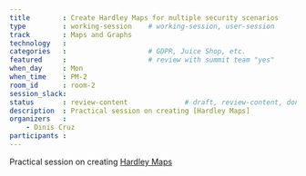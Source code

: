 ```yaml
---
title        : Create Hardley Maps for multiple security scenarios
type         : working-session    # working-session, user-session
track        : Maps and Graphs
technology   :
categories   :                    # GDPR, Juice Shop, etc.
featured     :                    # review with summit team "yes"
when_day     : Mon
when_time    : PM-2
room_id      : room-2
session_slack:
status       : review-content              # draft, review-content, done
description  : Practical session on creating [Hardley Maps]
organizers   :
    - Dinis Cruz
participants :
---
```


Practical session on creating [Hardley Maps](https://medium.com/wardleymaps/on-being-lost-2ef5f05eb1ec)

<!--(add intro)

## WHY

(...)

## What

(...)

## Outcomes

(...)

## References

(...)


## Previous
-->